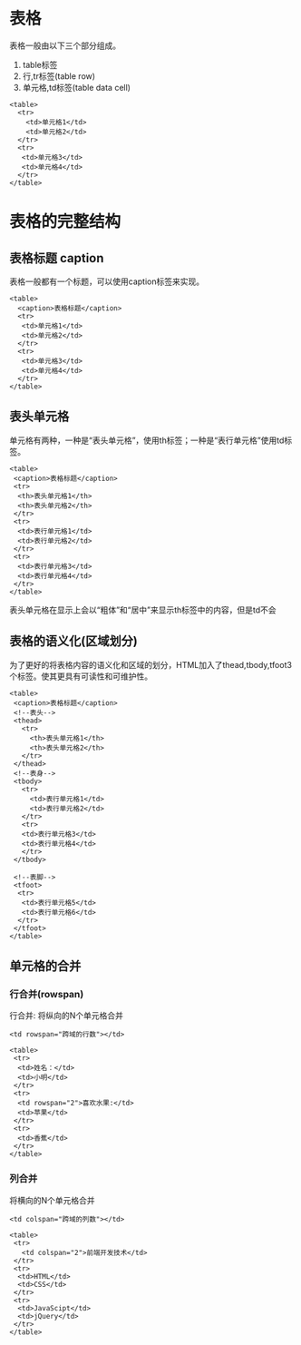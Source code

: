 # 表格

 表格一般由以下三个部分组成。

 1. table标签
 2. 行,tr标签(table row)
 3. 单元格,td标签(table data cell)

 ```
 <table>
   <tr>
     <td>单元格1</td>
     <td>单元格2</td>
   </tr>
   <tr>
    <td>单元格3</td>
    <td>单元格4</td>
   </tr>
 </table>
 ```

 # 表格的完整结构 

 ## 表格标题 caption
  表格一般都有一个标题，可以使用caption标签来实现。
  ```
  <table>
    <caption>表格标题</caption>
    <tr>
     <td>单元格1</td>
     <td>单元格2</td>
    </tr>
    <tr>
     <td>单元格3</td>
     <td>单元格4</td>
    </tr>
  </table>
  ```

  ## 表头单元格
   单元格有两种，一种是“表头单元格”，使用th标签；一种是“表行单元格”使用td标签。

```
<table>
 <caption>表格标题</caption>
 <tr>
  <th>表头单元格1</th>
  <th>表头单元格2</th>
 </tr>
 <tr>
  <td>表行单元格1</td>
  <td>表行单元格2</td>
 </tr>
 <tr>
  <td>表行单元格3</td>
  <td>表行单元格4</td>
 </tr>
</table>
```

表头单元格在显示上会以“粗体”和“居中”来显示th标签中的内容，但是td不会


## 表格的语义化(区域划分)

 为了更好的将表格内容的语义化和区域的划分，HTML加入了thead,tbody,tfoot3个标签。使其更具有可读性和可维护性。

 ```
 <table>
  <caption>表格标题</caption>
  <!--表头-->
  <thead>
    <tr>
      <th>表头单元格1</th>
      <th>表头单元格2</th>
    </tr>
  </thead>
  <!--表身-->
  <tbody>
    <tr>
      <td>表行单元格1</td>
      <td>表行单元格2</td>
    </tr>
    <tr>
    <td>表行单元格3</td>
    <td>表行单元格4</td>
    </tr>
  </tbody>

  <!--表脚-->
  <tfoot>
   <tr>
    <td>表行单元格5</td>
    <td>表行单元格6</td>
   </tr>
  </tfoot>
 </table>
 ```


 ## 单元格的合并

 ### 行合并(rowspan)

 行合并: 将纵向的N个单元格合并

 ```<td rowspan="跨域的行数"></td>```

 ```
 <table>
  <tr>
   <td>姓名：</td>
   <td>小明</td>
  </tr>
  <tr>
   <td rowspan="2">喜欢水果:</td>
   <td>苹果</td>
  </tr>
  <tr>
   <td>香蕉</td>
  </tr>
 </table>
 ```

 ### 列合并

 将横向的N个单元格合并

 ```<td colspan="跨域的列数"></td>```

 ```
 <table>
  <tr>
    <td colspan="2">前端开发技术</td>
  </tr>
  <tr>
   <td>HTML</td>
   <td>CSS</td>
  </tr>
  <tr>
   <td>JavaScipt</td>
   <td>jQuery</td>
  </tr>
 </table>
 ```